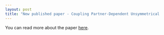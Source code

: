 ```yaml
---
layout: post
title: "New published paper - Coupling Partner-Dependent Unsymmetrical C−H Functionalization Reactions of N-Phenoxyacetamide Leading to Sophisticated Spirocyclic Scaffolds"
---
```


You can read more about the paper [here](https://github.com/riclzh/novelchemrxn/blob/master/files/papers/d2qo00851c_free.pdf).
